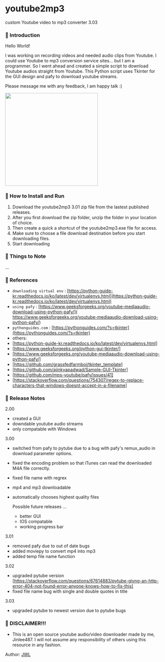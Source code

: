 

# youtube2mp3
custom Youtube video to mp3 converter 3.03
### 👋 Introduction 

Hello World! 

I was working on recording videos and needed audio clips from Youtube.
I could use Youtube to mp3 conversion service sites... but I am a programmer. 
So I went ahead and created a simple script to download Youtube audios straight from Youtube.
This Python script uses Tkinter for the GUI design and pafy to download youtube streams.

Please message me with any feedback, I am happy talk :)

<img src="https://user-images.githubusercontent.com/46912607/120653042-4c1f9a00-c4bb-11eb-9e2e-79c13aebbc20.PNG" width="300">

### 📑 How to Install and Run

1. Download the youtube2mp3 3.01 zip file from the lastest published releases.
2. After you first download the zip folder, unzip the folder in your location of choice.
3. Then create a quick a shortcut of the youtube2mp3.exe file for access.
4. Make sure to choose a file download destination before you start downloading files.
5. Start downloading
### 📑 Things to Note 

...
### 📑 References
- `downloading virtual env` : [https://python-guide-kr.readthedocs.io/ko/latest/dev/virtualenvs.html](https://python-guide-kr.readthedocs.io/ko/latest/dev/virtualenvs.html)
- `using pafy` : [https://www.geeksforgeeks.org/youtube-mediaaudio-download-using-python-pafy/]( https://www.geeksforgeeks.org/youtube-mediaaudio-download-using-python-pafy/)
- `pythonguides.com` : [https://pythonguides.com/?s=tkinter](https://pythonguides.com/?s=tkinter)
- others: 
- [https://python-guide-kr.readthedocs.io/ko/latest/dev/virtualenvs.html]
- [https://www.geeksforgeeks.org/python-gui-tkinter/]
- [https://www.geeksforgeeks.org/youtube-mediaaudio-download-using-python-pafy/]
- [https://github.com/grassfedfarmboi/tkinter_template]
- [https://github.com/ajinkyapadwad/Sample-GUI-Tkinter]
- [https://github.com/mps-youtube/pafy/issues/41]
- [https://stackoverflow.com/questions/754307/regex-to-replace-characters-that-windows-doesnt-accept-in-a-filename]

### 📑 Release Notes
2.00
- created a GUI 
- downdable youtube audio streams
- only compatable with Windows

3.00    
- switched from pafy to pytube due to a bug with pafy's remux_audio in download parameter options.
- fixed the encoding problem so that iTunes can read the downloaded M4A file correctly.
- fixed file name with regrex
- mp4 and mp3 downloadable
- automatically chooses highest quality files

    Possible future releases ... 
    - better GUI 
    - IOS compatable
    - working progress bar

3.01
- removed pafy due to out of date bugs
- added moviepy to convert mp4 into mp3
- added temp file name function

3.02
- upgraded pytube version [https://stackoverflow.com/questions/67614883/pytube-givng-an-http-error-404-not-found-error-anyone-knows-how-to-fix-this]
- fixed file name bug with single and double quotes in title

3.03 
- upgraded pytube to newest version due to pytube bugs
### 👋 DISCLAIMER!!!
- This is an open source youtube audio/video downloader made by me, Jinlee487. I will not assume any responsibility of others using this resource in any fashion.


Author: <a href="https://github.com/jinlee487">JWL</a>
